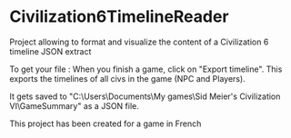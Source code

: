 # Civilization6TimelineReader

Project allowing to format and visualize the content of a Civilization 6 timeline JSON extract

To get your file : 
When you finish a game, click on "Export timeline". This exports the timelines of all civs in the game (NPC and Players). 

It gets saved to "C:\Users<USER>\Documents\My games\Sid Meier's Civilization VI\GameSummary" as a JSON file.

This project has been created for a game in French
